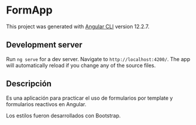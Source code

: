 # FormApp

This project was generated with [Angular CLI](https://github.com/angular/angular-cli) version 12.2.7.

## Development server

Run `ng serve` for a dev server. Navigate to `http://localhost:4200/`. The app will automatically reload if you change any of the source files.

## Descripción

Es una aplicación para practicar el uso de formularios por template y formularios reactivos en Angular. 

Los estilos fueron desarrollados con Bootstrap.
